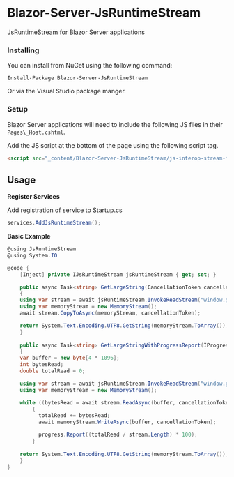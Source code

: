 # Blazor-Server-JsRuntimeStream

JsRuntimeStream for Blazor Server applications


### Installing

You can install from NuGet using the following command:

`Install-Package Blazor-Server-JsRuntimeStream`

Or via the Visual Studio package manger.

### Setup
Blazor Server applications will need to include the following JS files in their `Pages\_Host.cshtml`.

Add the JS script at the bottom of the page using the following script tag.

```html
<script src="_content/Blazor-Server-JsRuntimeStream/js-interop-stream-functions.js" type="text/javascript"></script>
```

## Usage

**Register Services**

Add registration of service to Startup.cs

```cs
services.AddJsRuntimeStream();
```

**Basic Example**
```cs
@using JsRuntimeStream
@using System.IO

@code {
    [Inject] private IJsRuntimeStream jsRuntimeStream { get; set; }

    public async Task<string> GetLargeString(CancellationToken cancellationToken = default(CancellationToken))
    {
	using var stream = await jsRuntimeStream.InvokeReadStream("window.getLargeString", cancellationToken);
	using var memoryStream = new MemoryStream();
	await stream.CopyToAsync(memoryStream, cancellationToken);

	return System.Text.Encoding.UTF8.GetString(memoryStream.ToArray());
    }
    
    public async Task<string> GetLargeStringWithProgressReport(IProgress<double> progress, CancellationToken cancellationToken = default(CancellationToken))
    {
	var buffer = new byte[4 * 1096];
	int bytesRead;
	double totalRead = 0;

	using var stream = await jsRuntimeStream.InvokeReadStream("window.getLargeString", cancellationToken);
	using var memoryStream = new MemoryStream();

	while ((bytesRead = await stream.ReadAsync(buffer, cancellationToken)) != 0)
        {
          totalRead += bytesRead;
          await memoryStream.WriteAsync(buffer, cancellationToken);

          progress.Report((totalRead / stream.Length) * 100);
        }
        
	return System.Text.Encoding.UTF8.GetString(memoryStream.ToArray());
    }
}
```
